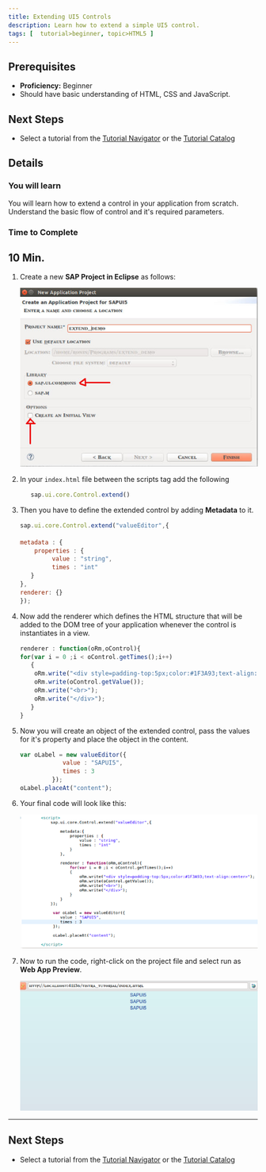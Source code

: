 ```yaml
---
title: Extending UI5 Controls
description: Learn how to extend a simple UI5 control.
tags: [  tutorial>beginner, topic>HTML5 ]
---
```

## Prerequisites  
- **Proficiency:** Beginner
- Should have basic understanding of HTML, CSS and JavaScript.

## Next Steps
 - Select a tutorial from the [Tutorial Navigator](http://go.sap.com/developer/tutorial-navigator.html) or the [Tutorial Catalog](http://go.sap.com/developer/tutorials.html)

## Details
### You will learn  
You will learn how to extend a control in your application from scratch.
Understand the basic flow of control and it's required parameters.

### Time to Complete
**10 Min**.
---
1. Create a new **SAP Project in Eclipse** as follows:

   ![sapui5_project](sap_1.jpg)

2. In your `index.html` file between the scripts tag add the following

    ```javascript
       sap.ui.core.Control.extend()
    ```

3. Then you have to define the extended control by adding **Metadata** to it.

    ```javascript
    sap.ui.core.Control.extend("valueEditor",{

    metadata : {
  	    properties : {
  		     value : "string",
  		     times : "int"
       }
    },
    renderer: {}
    });
    ```

4. Now add the renderer  which defines the HTML structure that will be added to the DOM tree of your application whenever the control is instantiates in a view.

    ```javascript
    renderer : function(oRm,oControl){
    for(var i = 0 ;i < oControl.getTimes();i++)
       {
        oRm.write("<div style=padding-top:5px;color:#1F3A93;text-align:center>");
        oRm.write(oControl.getValue());
        oRm.write("<br>");
        oRm.write("</div>");
       }
    }
    ```

5. Now you will create an object of the extended control, pass the values for it's property and place the object in the content.

    ```javascript
    var oLabel = new valueEditor({
  				value : "SAPUI5",
  				times : 3
  			 });
    oLabel.placeAt("content");

    ```

6. Your final code will look like this:

     ![all_code ](img_1.png)

7. Now to run the code, right-click on the project file and select run as **Web App Preview**.

     ![finaloutput](img_2.png)

---

## Next Steps
 - Select a tutorial from the [Tutorial Navigator](http://go.sap.com/developer/tutorial-navigator.html) or the [Tutorial Catalog](http://go.sap.com/developer/tutorials.html)
